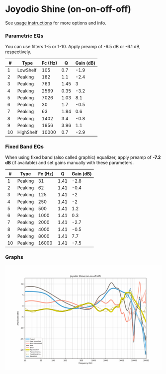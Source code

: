 # Joyodio Shine (on-on-off-off)
See [usage instructions](https://github.com/jaakkopasanen/AutoEq#usage) for more options and info.

### Parametric EQs
You can use filters 1-5 or 1-10. Apply preamp of -6.5 dB or -6.1 dB, respectively.

|   # | Type      |   Fc (Hz) |    Q |   Gain (dB) |
|-----|-----------|-----------|------|-------------|
|   1 | LowShelf  |       105 | 0.7  |        -1.9 |
|   2 | Peaking   |       182 | 1.1  |        -2.4 |
|   3 | Peaking   |       763 | 1.45 |         3   |
|   4 | Peaking   |      2569 | 0.35 |        -3.2 |
|   5 | Peaking   |      7026 | 1.03 |         8.1 |
|   6 | Peaking   |        30 | 1.7  |        -0.5 |
|   7 | Peaking   |        63 | 1.84 |         0.6 |
|   8 | Peaking   |      1402 | 3.4  |        -0.8 |
|   9 | Peaking   |      1956 | 3.96 |         1.1 |
|  10 | HighShelf |     10000 | 0.7  |        -2.9 |

### Fixed Band EQs
When using fixed band (also called graphic) equalizer, apply preamp of **-7.2 dB** (if available) and set gains manually with these parameters.

|   # | Type    |   Fc (Hz) |    Q |   Gain (dB) |
|-----|---------|-----------|------|-------------|
|   1 | Peaking |        31 | 1.41 |        -2.8 |
|   2 | Peaking |        62 | 1.41 |        -0.4 |
|   3 | Peaking |       125 | 1.41 |        -2   |
|   4 | Peaking |       250 | 1.41 |        -2   |
|   5 | Peaking |       500 | 1.41 |         1.2 |
|   6 | Peaking |      1000 | 1.41 |         0.3 |
|   7 | Peaking |      2000 | 1.41 |        -2.7 |
|   8 | Peaking |      4000 | 1.41 |        -0.5 |
|   9 | Peaking |      8000 | 1.41 |         7.7 |
|  10 | Peaking |     16000 | 1.41 |        -7.5 |

### Graphs
![](./Joyodio%20Shine%20(on-on-off-off).png)
